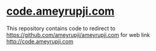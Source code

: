 # [code.ameyrupji.com](http://code.ameyrupji.com/)
This repository contains code to redirect to https://github.com/ameyrupji/ameyrupji.com for web link http://code.ameyrupji.com
